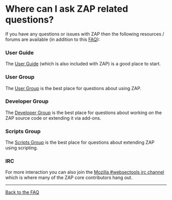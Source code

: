 # Where can I ask ZAP related questions?

If you have any questions or issues with ZAP then the following resources / forums are available (in addition to this [FAQ](FAQtoplevel)):

### User Guide

The [User Guide](https://github.com/zaproxy/zap-core-help/wiki/HelpIntro) (which is also included with ZAP) is a good place to start.

### User Group

The [User Group](https://groups.google.com/group/zaproxy-users) is the best place for questions about using ZAP.

### Developer Group

The [Developer Group](https://groups.google.com/group/zaproxy-develop) is the best place for questions about working on the ZAP source code or extending it via add-ons.

### Scripts Group

The [Scripts Group](https://groups.google.com/group/zaproxy-scripts) is the best place for questions about extending ZAP using scripting.

### IRC

For more interaction you can also join the [Mozilla #websectools irc channel](irc://irc.mozilla.org/websectools) which is where many of the ZAP core contributors hang out.


---

[Back to the FAQ](FAQtoplevel)